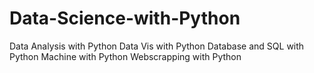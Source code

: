 # Data-Science-with-Python
Data Analysis with Python
Data Vis with Python
Database and SQL with Python
Machine with Python
Webscrapping with Python
